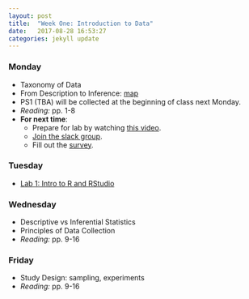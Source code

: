 ```yaml
---
layout: post
title:  "Week One: Introduction to Data"
date:   2017-08-28 16:53:27
categories: jekyll update
---
```


### Monday
- Taxonomy of Data
- From Description to Inference: [map](http://andrewpbray.github.io/math-141/assets/figs/kidney_slides.pdf)
- PS1 (TBA) will be collected at the beginning of class next Monday.
- *Reading:* pp. 1-8
- **For next time**: 
    - Prepare for lab by watching [this video](https://www.youtube.com/watch?v=lNWVQ2oxNho).
    - [Join the slack group](https://join.slack.com/t/math-141-f17/shared_invite/MjMyOTU3MTUxMTQxLTE1MDM5NDY0NDMtOGRkYmE3ZDEyNA).
    - Fill out the [survey](https://docs.google.com/forms/d/e/1FAIpQLSfVVezGtSNJNcd4weclzQfg2P2KiZbkcufle547HYCF3z2adQ/viewform?usp=sf_link).
    
### Tuesday
- <a href = "{{ site.baseurl }}/assets/week-01/intro_to_r.html" target = "_blank">Lab 1: Intro to R and RStudio</a>

### Wednesday
- Descriptive vs Inferential Statistics
- Principles of Data Collection
- *Reading:* pp. 9-16

### Friday
- Study Design: sampling, experiments
- *Reading:* pp. 9-16